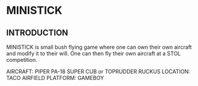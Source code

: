 # MINISTICK
## INTRODUCTION
MINISTICK is small bush flying game where one can own their own aircraft and modify it to their will.
One can then fly their own aircraft at a STOL competition.

AIRCRAFT: PIPER PA-18 SUPER CUB or TOPRUDDER RUCKUS
LOCATION: TACO AIRFIELD
PLATFORM: GAMEBOY 


